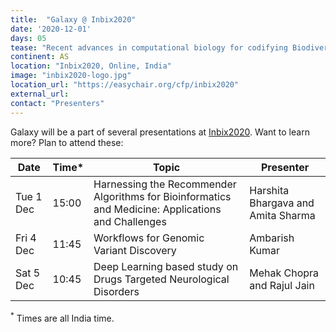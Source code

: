 ```yaml
---
title:  "Galaxy @ Inbix2020"
date: '2020-12-01'
days: 05
tease: "Recent advances in computational biology for codifying Biodiversity into one health approach: Biodiversity, Climate change, One health and Zoonotic diseases"
continent: AS
location: "Inbix2020, Online, India"
image: "inbix2020-logo.jpg"
location_url: "https://easychair.org/cfp/inbix2020"
external_url: 
contact: "Presenters"
---
```


Galaxy will be a part of several presentations at [Inbix2020](https://easychair.org/cfp/inbix2020).  Want to learn more?  Plan to attend these:

| Date | Time* | Topic | Presenter |
| ---- | ---- | ---- | ---- |
| Tue 1 Dec | 15:00 | Harnessing the Recommender Algorithms for Bioinformatics and Medicine: Applications and Challenges | Harshita Bhargava and Amita Sharma |
| Fri 4 Dec |11:45 | Workflows for Genomic Variant Discovery | Ambarish Kumar |
| Sat 5 Dec | 10:45 | Deep Learning based study on Drugs Targeted Neurological Disorders | Mehak Chopra and Rajul Jain |

<sup>*</sup> Times are all India time.
